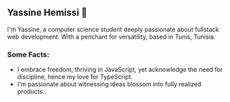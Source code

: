 <h2 >Yassine Hemissi 👋</h2>
<p >I'm Yassine, a computer science student deeply passionate about fullstack web development. With a penchant for versatility, based in Tunis, Tunisia.</p>

<h3>Some Facts:</h3>
<ul>
  <li>I embrace freedom, thriving in JavaScript, yet acknowledge the need for discipline, hence my love for TypeScript.</li>
  <li>I'm passionate about witnessing ideas blossom into fully realized products..</li>
</ul>
